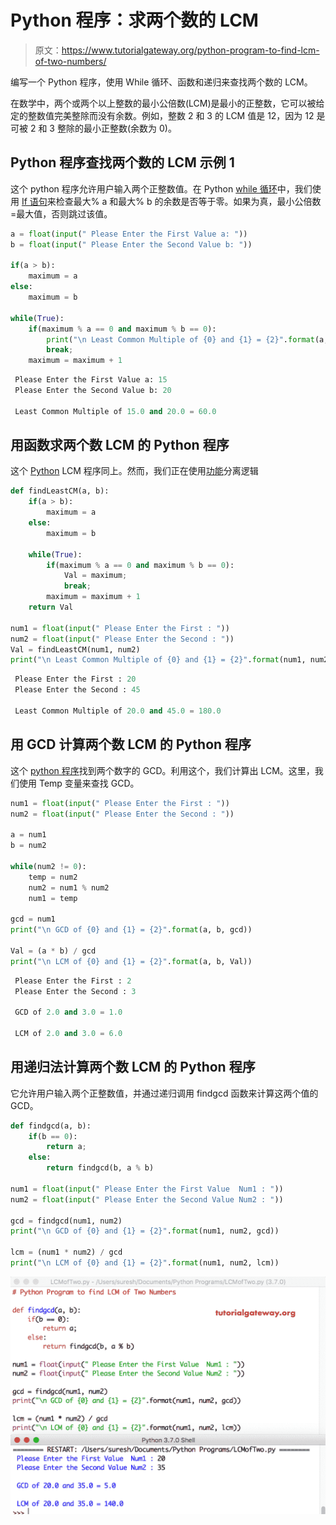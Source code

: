 # Python 程序：求两个数的 LCM

> 原文：<https://www.tutorialgateway.org/python-program-to-find-lcm-of-two-numbers/>

编写一个 Python 程序，使用 While 循环、函数和递归来查找两个数的 LCM。

在数学中，两个或两个以上整数的最小公倍数(LCM)是最小的正整数，它可以被给定的整数值完美整除而没有余数。例如，整数 2 和 3 的 LCM 值是 12，因为 12 是可被 2 和 3 整除的最小正整数(余数为 0)。

## Python 程序查找两个数的 LCM 示例 1

这个 python 程序允许用户输入两个正整数值。在 Python [while 循环](https://www.tutorialgateway.org/python-while-loop/)中，我们使用 [If 语句](https://www.tutorialgateway.org/python-if-statement/)来检查最大% a 和最大% b 的余数是否等于零。如果为真，最小公倍数=最大值，否则跳过该值。

```py
a = float(input(" Please Enter the First Value a: "))
b = float(input(" Please Enter the Second Value b: "))

if(a > b):
    maximum = a
else:
    maximum = b

while(True):
    if(maximum % a == 0 and maximum % b == 0):
        print("\n Least Common Multiple of {0} and {1} = {2}".format(a, b, maximum))
        break;
    maximum = maximum + 1
```

```py
 Please Enter the First Value a: 15
 Please Enter the Second Value b: 20

 Least Common Multiple of 15.0 and 20.0 = 60.0
```

## 用函数求两个数 LCM 的 Python 程序

这个 [Python](https://www.tutorialgateway.org/python-tutorial/) LCM 程序同上。然而，我们正在使用[功能](https://www.tutorialgateway.org/functions-in-python/)分离逻辑

```py
def findLeastCM(a, b):
    if(a > b):
        maximum = a
    else:
        maximum = b

    while(True):
        if(maximum % a == 0 and maximum % b == 0):
            Val = maximum;
            break;
        maximum = maximum + 1
    return Val

num1 = float(input(" Please Enter the First : "))
num2 = float(input(" Please Enter the Second : "))
Val = findLeastCM(num1, num2)
print("\n Least Common Multiple of {0} and {1} = {2}".format(num1, num2, Val))
```

```py
 Please Enter the First : 20
 Please Enter the Second : 45

 Least Common Multiple of 20.0 and 45.0 = 180.0
```

## 用 GCD 计算两个数 LCM 的 Python 程序

这个 [python 程序](https://www.tutorialgateway.org/python-programming-examples/)找到两个数字的 GCD。利用这个，我们计算出 LCM。这里，我们使用 Temp 变量来查找 GCD。

```py
num1 = float(input(" Please Enter the First : "))
num2 = float(input(" Please Enter the Second : "))

a = num1
b = num2

while(num2 != 0):
    temp = num2
    num2 = num1 % num2
    num1 = temp

gcd = num1
print("\n GCD of {0} and {1} = {2}".format(a, b, gcd))

Val = (a * b) / gcd
print("\n LCM of {0} and {1} = {2}".format(a, b, Val))
```

```py
 Please Enter the First : 2
 Please Enter the Second : 3

 GCD of 2.0 and 3.0 = 1.0

 LCM of 2.0 and 3.0 = 6.0
```

## 用递归法计算两个数 LCM 的 Python 程序

它允许用户输入两个正整数值，并通过递归调用 findgcd 函数来计算这两个值的 GCD。

```py
def findgcd(a, b):
    if(b == 0):
        return a;
    else:
        return findgcd(b, a % b)

num1 = float(input(" Please Enter the First Value  Num1 : "))
num2 = float(input(" Please Enter the Second Value Num2 : "))

gcd = findgcd(num1, num2)
print("\n GCD of {0} and {1} = {2}".format(num1, num2, gcd))

lcm = (num1 * num2) / gcd
print("\n LCM of {0} and {1} = {2}".format(num1, num2, lcm))
```

![Python Program to find LCM of Two Numbers 4](img/7a12b823ad52ad1b958e72d7934be580.png)